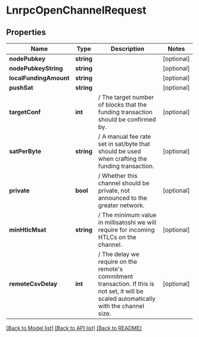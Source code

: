 # LnrpcOpenChannelRequest

## Properties
Name | Type | Description | Notes
------------ | ------------- | ------------- | -------------
**nodePubkey** | **string** |  | [optional] 
**nodePubkeyString** | **string** |  | [optional] 
**localFundingAmount** | **string** |  | [optional] 
**pushSat** | **string** |  | [optional] 
**targetConf** | **int** | / The target number of blocks that the funding transaction should be confirmed by. | [optional] 
**satPerByte** | **string** | / A manual fee rate set in sat/byte that should be used when crafting the funding transaction. | [optional] 
**private** | **bool** | / Whether this channel should be private, not announced to the greater network. | [optional] 
**minHtlcMsat** | **string** | / The minimum value in millisatoshi we will require for incoming HTLCs on the channel. | [optional] 
**remoteCsvDelay** | **int** | / The delay we require on the remote&#39;s commitment transaction. If this is not set, it will be scaled automatically with the channel size. | [optional] 

[[Back to Model list]](../README.md#documentation-for-models) [[Back to API list]](../README.md#documentation-for-api-endpoints) [[Back to README]](../README.md)


